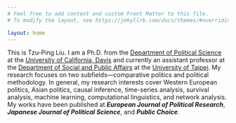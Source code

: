 ```yaml
---
# Feel free to add content and custom Front Matter to this file.
# To modify the layout, see https://jekyllrb.com/docs/themes/#overriding-theme-defaults

layout: home
---
```


This is Tzu-Ping Liu. I am a Ph.D. from the [Department of Political Science](https://ps.ucdavis.edu/ "UCD PoliSci") at the [University of California, Davis](https://www.ucdavis.edu/ "UC Davis") and currently an assistant professor at the [Department of Social and Public Affairs](https://public.utaipei.edu.tw/index.php?Lang=zh-tw) at the [University of Taipei](https://www.utaipei.edu.tw/index.php?Lang=zh-tw). My research focuses on two subfields&mdash;comparative politics and political methodology. In general, my research interests cover Western European politics, Asian politics, causal inference, time-series analysis, survival analysis, machine learning, computational linguistics, and network analysis. My works have been published at ***European Journal of Political Research***, ***Japanese Journal of Political Science***, and ***Public Choice***.
